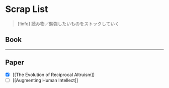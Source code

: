 # Scrap List
> [!info] 読み物／勉強したいものをストックしていく

## Book

--- 
## Paper
- [x] [[The Evolution of Reciprocal Altruism]]
- [ ] [[Augmenting Human Intellect]]
